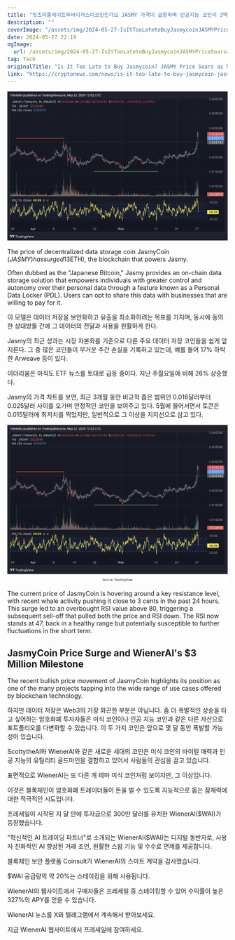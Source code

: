```yaml
---
title: "잇츠미틀레이트투바이자스미코인인가요 JASMY 가격이 급등하며 인공지능 코인이 3백만 달러를 모았습니다"
description: ""
coverImage: "/assets/img/2024-05-27-IsItTooLatetoBuyJasmycoinJASMYPriceSoarsasNewAICoinRaises3Million_thumbnail.png"
date: 2024-05-27 22:19
ogImage: 
  url: /assets/img/2024-05-27-IsItTooLatetoBuyJasmycoinJASMYPriceSoarsasNewAICoinRaises3Million_thumbnail.png
tag: Tech
originalTitle: "Is It Too Late to Buy Jasmycoin? JASMY Price Soars as New AI Coin Raises $3 Million"
link: "https://cryptonews.com/news/is-it-too-late-to-buy-jasmycoin-jasmy-price-soars-as-new-ai-coin-raises-3-million.htm"
---
```




![Is It Too Late to Buy Jasmycoin? JASMY Price Soars as New AI Coin Raises $3 Million](/assets/img/2024-05-27-IsItTooLatetoBuyJasmycoinJASMYPriceSoarsasNewAICoinRaises3Million_thumbnail.png)

The price of decentralized data storage coin JasmyCoin ($JASMY) has surged 13% in the past 24 hours and 32% in the last week following news of the US SEC's approval of exchange-traded funds (ETFs) for Ethereum ($ETH), the blockchain that powers Jasmy.

Often dubbed as the "Japanese Bitcoin," Jasmy provides an on-chain data storage solution that empowers individuals with greater control and autonomy over their personal data through a feature known as a Personal Data Locker (PDL). Users can opt to share this data with businesses that are willing to pay for it.


<div class="content-ad"></div>

이 모델은 데이터 저장을 보안화하고 유출을 최소화하려는 목표를 가지며, 동시에 동의한 상대방들 간에 그 데이터의 전달과 사용을 원활하게 한다.

Jasmy의 최근 성과는 시장 자본화를 기준으로 다른 주요 데이터 저장 코인들을 쉽게 앞지른다. 그 중 많은 코인들이 무거운 주간 손실을 기록하고 있는데, 예를 들어 17% 하락한 Arweave 등이 있다.

이더리움은 아직도 ETF 뉴스를 토대로 급등 중이다. 지난 주월요일에 비해 26% 상승했다.

Jasmy의 가격 차트를 보면, 최근 3개월 동안 비교적 좁은 범위인 0.016달러부터 0.025달러 사이를 오가며 안정적인 코인을 보여주고 있다. 5월에 들어서면서 토큰은 0.015달러에 최저치를 찍었지만, 일반적으로 그 이상을 지지선으로 삼고 있다.


<div class="content-ad"></div>


![Jasmycoin Price Soars](/assets/img/2024-05-27-IsItTooLatetoBuyJasmycoinJASMYPriceSoarsasNewAICoinRaises3Million_0.png)

The current price of JasmyCoin is hovering around a key resistance level, with recent whale activity pushing it close to 3 cents in the past 24 hours. This surge led to an overbought RSI value above 80, triggering a subsequent sell-off that pulled both the price and RSI down. The RSI now stands at 47, back in a healthy range but potentially susceptible to further fluctuations in the short term.

## JasmyCoin Price Surge and WienerAI's $3 Million Milestone

The recent bullish price movement of JasmyCoin highlights its position as one of the many projects tapping into the wide range of use cases offered by blockchain technology.


<div class="content-ad"></div>

하지만 데이터 저장은 Web3의 가장 화끈한 부분은 아닙니다. 좀 더 폭발적인 상승을 타고 싶어하는 암호화폐 투자자들은 미식 코인이나 인공 지능 코인과 같은 다른 자산으로 포트폴리오를 다변화할 수 있습니다. 이 두 가지 코인은 앞으로 몇 달 동안 폭발할 가능성이 있습니다.

ScottytheAI와 WienerAI와 같은 새로운 세대의 코인은 미식 코인의 바이럴 매력과 인공 지능의 유틸리티 골드마인을 결합하고 있어서 사람들의 관심을 끌고 있습니다.

표면적으로 WienerAI는 또 다른 개 테마 미식 코인처럼 보이지만, 그 이상입니다.

이것은 블록체인이 암호화폐 트레이더들이 돈을 벌 수 있도록 지능적으로 돕는 잠재력에 대한 적극적인 시도입니다.

<div class="content-ad"></div>

프레세일이 시작된 지 달 만에 투자금으로 300만 달러를 유치한 WienerAI($WAI)가 등장했습니다.

"혁신적인 AI 트레이딩 파트너"로 소개되는 WienerAI($WAI)는 디지털 동반자로, 사용자 친화적인 AI 향상된 거래 조언, 원활한 스왑 기능 및 수수료 면제를 제공합니다.

블록체인 보안 플랫폼 Coinsult가 WienerAI의 스마트 계약을 감사했습니다.

$WAI 공급량의 약 20%는 스테이킹을 위해 사용됩니다.

<div class="content-ad"></div>

WienerAI의 웹사이트에서 구매자들은 프레세일 중 스테이킹할 수 있어 수익률이 높은 327%의 APY를 얻을 수 있습니다.

WienerAI 뉴스를 X와 텔레그램에서 계속해서 받아보세요.

지금 WienerAI 웹사이트에서 프레세일에 참여하세요.
